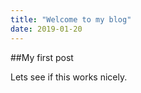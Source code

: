 ```yaml
---
title: "Welcome to my blog"
date: 2019-01-20
---
```


##My first post

Lets see if this works nicely.
